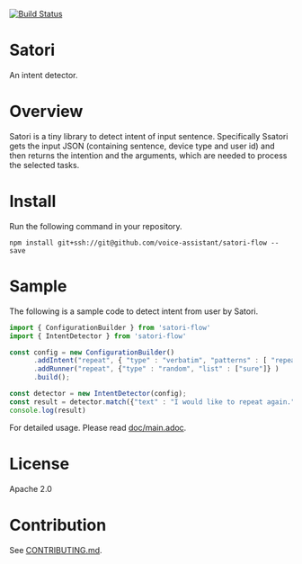 [![Build Status](https://travis-ci.org/voice-assistant/satori.svg?branch=master)](https://travis-ci.org/voice-assistant/satori)

# Satori

An intent detector.

# Overview

Satori is a tiny library to detect intent of input sentence.
Specifically Ssatori gets the input JSON (containing sentence, device type and user id) and then returns the intention
and the arguments, which are needed to process the selected tasks.

# Install

Run the following command in your repository. 

```
npm install git+ssh://git@github.com/voice-assistant/satori-flow --save
```

# Sample

The following is a sample code to detect intent from user by Satori.

```javascript
import { ConfigurationBuilder } from 'satori-flow'
import { IntentDetector } from 'satori-flow'

const config = new ConfigurationBuilder()
      .addIntent("repeat", { "type" : "verbatim", "patterns" : [ "repeat", "please repeat" ]})
      .addRunner("repeat", {"type" : "random", "list" : ["sure"]} )
      .build();

const detector = new IntentDetector(config);
const result = detector.match({"text" : "I would like to repeat again.", "userId" : 985499 });
console.log(result)
```

For detailed usage. Please read [doc/main.adoc](https://github.com/voice-assistant/satori/blob/master/doc/main.adoc).

# License

Apache 2.0

# Contribution

See [CONTRIBUTING.md](https://github.com/voice-assistant/satori/blob/master/CONTRIBUTING.md).
